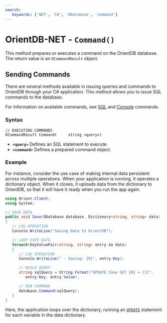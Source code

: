 ```yaml
---
search:
   keywords: ['NET', 'C#', 'ODatabase', 'command']
---
```


# OrientDB-NET - `Command()`

This method prepares or executes a command on the OrientDB database.  The return value is an `OCommandResult` object.

## Sending Commands

There are several methods available in issuing queries and commands to OrientDB through your C# application.  This method allows you to issue SQL commands to the database.

For information on available commands, see [SQL](SQL.md) and [Console](Console-Commands.md) commands.


### Syntax

```
// EXECUTING COMMANDS
OCommandResult Command(     string <query>)
```

- **`<query>`** Defines an SQL statement to execute.
- **`<command>`** Defines a prepared command object.

### Example

For instance, consider the use case of making internal data persistent across multiple operations.  When your application is running, it operates a dictionary object.  When it closes, it uploads data from the dictionary to OrientDB, so that it will have it ready when you run the app again.

```csharp
using Orient.Client;
using System;

// SAVE DATA
public void Save(ODatabase database, Dictionary<string, string> data)
{
   // LOG OPERATION
   Console.WriteLine("Saving Data to OrientDB");

   // LOOP OVER DATA
   foreach(KeyValuePair<string, string> entry in data)
   {
      // LOG OPERATION
      Console.WriteLine(" - Saving: {0}", entry.Key);

      // BUILD QUERY
      string sqlQuery = String.Format("UPDATE Save SET {0} = {1}",
         entry.Key, entry.Value);

      // RUN COMMAND
      database.Command(sqlQuery);
   }
}
```

Here, the application loops over the dictionary, running an [`UPDATE`](SQL-Update.md) statement for each variable in the data dictionary.
